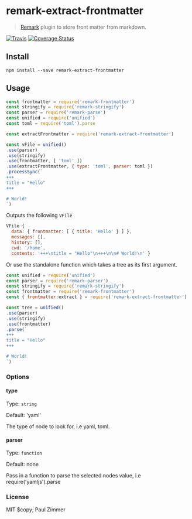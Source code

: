 # remark-extract-frontmatter

> [Remark](http://github.com/syntax-tree/remark) plugin to store front matter from markdown.

[![Travis](https://img.shields.io/travis/mrzmmr/remark-extract-frontmatter.svg)](https://travis-ci.org/mrzmmr/remark-extract-frontmatter)
[![Coverage
Status](https://coveralls.io/repos/github/mrzmmr/remark-extract-frontmatter/badge.svg?branch=master)](https://coveralls.io/github/mrzmmr/remark-extract-frontmatter?branch=master)

## Install

```
npm install --save remark-extract-frontmatter
```

## Usage

```js
const frontmatter = require('remark-frontmatter')
const stringify = require('remark-stringify')
const parser = require('remark-parse')
const unified = require('unified')
const toml = require('toml').parse

const extractFrontmatter = require('remark-extract-frontmatter')

const vFile = unified()
.use(parser)
.use(stringify)
.use(frontmatter, [ 'toml' ])
.use(extractFrontmatter, { type: 'toml', parser: toml })
.processSync(`
+++
title = "Hello"
+++

# World!
`)
```

Outputs the following `VFile`

```js
VFile {
  data: { frontmatter: [ { title: 'Hello' } ] },
  messages: [],
  history: [],
  cwd: '/home',
  contents: '+++\ntitle = "Hello"\n+++\n\n# World!\n' }
```

Or use the standalone function which takes a tree as its first argument.

```js
const unified = require('unified')
const parser = require('remark-parser')
const stringify = require('remark-stringify')
const frontmatter = require('remark-frontmatter')
const { frontmatter:extract } = require('remark-extract-frontmatter')

const tree = unified()
.use(parser)
.use(stringify)
.use(frontmatter)
.parse(`
+++
title = "Hello"
+++

# World!
`)
```

### Options

#### type

Type: `string`

Default: 'yaml'

The type of node to look for, i.e yaml, toml.

#### parser

Type: `function`

Default: none

Pass in a function to parse the selected nodes value, i.e require('yamljs').parse

### License

MIT $copy; Paul Zimmer
